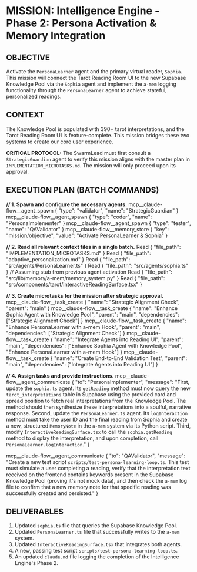 # MISSION: Intelligence Engine - Phase 2: Persona Activation & Memory Integration

## OBJECTIVE

Activate the `PersonaLearner` agent and the primary virtual reader, `Sophia`. This mission will connect the Tarot Reading Room UI to the new Supabase Knowledge Pool via the `Sophia` agent and implement the `a-mem` logging functionality through the `PersonaLearner` agent to achieve stateful, personalized readings.

## CONTEXT

The Knowledge Pool is populated with 390+ tarot interpretations, and the Tarot Reading Room UI is feature-complete. This mission bridges these two systems to create our core user experience.

**CRITICAL PROTOCOL:** The SwarmLead must first consult a `StrategicGuardian` agent to verify this mission aligns with the master plan in `IMPLEMENTATION_MICROTASKS.md`. The mission will only proceed upon its approval.

## EXECUTION PLAN (BATCH COMMANDS)

**// 1. Spawn and configure the necessary agents.**
mcp__claude-flow__agent_spawn { "type": "validator", "name": "StrategicGuardian" }
mcp__claude-flow__agent_spawn { "type": "coder", "name": "PersonaImplementer" }
mcp__claude-flow__agent_spawn { "type": "tester", "name": "QAValidator" }
mcp__claude-flow__memory_store { "key": "mission/objective", "value": "Activate PersonaLearner & Sophia" }

**// 2. Read all relevant context files in a single batch.**
Read { "file_path": "IMPLEMENTATION_MICROTASKS.md" }
Read { "file_path": "adaptive_personalization.md" }
Read { "file_path": "src/agents/PersonaLearner.ts" }
Read { "file_path": "src/agents/sophia.ts" } // Assuming stub from previous agent activation
Read { "file_path": "src/lib/memory/a-mem/memory_system.py" }
Read { "file_path": "src/components/tarot/InteractiveReadingSurface.tsx" }

**// 3. Create microtasks for the mission after strategic approval.**
mcp__claude-flow__task_create { "name": "Strategic Alignment Check", "parent": "main" }
mcp__claude-flow__task_create { "name": "Enhance Sophia Agent with Knowledge Pool", "parent": "main", "dependencies": ["Strategic Alignment Check"] }
mcp__claude-flow__task_create { "name": "Enhance PersonaLearner with a-mem Hook", "parent": "main", "dependencies": ["Strategic Alignment Check"] }
mcp__claude-flow__task_create { "name": "Integrate Agents into Reading UI", "parent": "main", "dependencies": ["Enhance Sophia Agent with Knowledge Pool", "Enhance PersonaLearner with a-mem Hook"] }
mcp__claude-flow__task_create { "name": "Create End-to-End Validation Test", "parent": "main", "dependencies": ["Integrate Agents into Reading UI"] }

**// 4. Assign tasks and provide instructions.**
mcp__claude-flow__agent_communicate { "to": "PersonaImplementer", "message": "First, update the `sophia.ts` agent. Its `getReading` method must now query the new `tarot_interpretations` table in Supabase using the provided card and spread position to fetch real interpretations from the Knowledge Pool. The method should then synthesize these interpretations into a soulful, narrative response. Second, update the `PersonaLearner.ts` agent. Its `logInteraction` method must take the user ID and the final reading from Sophia and create a new, structured `MemoryNote` in the `a-mem` system via its Python script. Third, modify `InteractiveReadingSurface.tsx` to call the `sophia.getReading` method to display the interpretation, and upon completion, call `PersonaLearner.logInteraction`." }

mcp__claude-flow__agent_communicate { "to": "QAValidator", "message": "Create a new test script `scripts/test-persona-learning-loop.ts`. This test must simulate a user completing a reading, verify that the interpretation text received on the frontend contains keywords present in the Supabase Knowledge Pool (proving it's not mock data), and then check the `a-mem` log file to confirm that a new memory note for that specific reading was successfully created and persisted." }

## DELIVERABLES

1. Updated `sophia.ts` file that queries the Supabase Knowledge Pool.
2. Updated `PersonaLearner.ts` file that successfully writes to the `a-mem` system.
3. Updated `InteractiveReadingSurface.tsx` that integrates both agents.
4. A new, passing test script `scripts/test-persona-learning-loop.ts`.
5. An updated `claude.md` file logging the completion of the Intelligence Engine's Phase 2.
